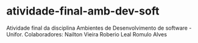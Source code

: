 # atividade-final-amb-dev-soft
Atividade final da disciplina Ambientes de Desenvolvimento de software - Unifor. 
Colaboradores:
Nailton Vieira
Roberio Leal
Romulo Alves
